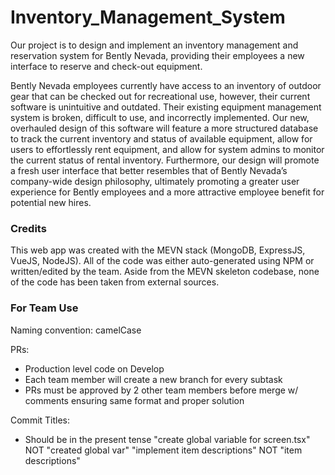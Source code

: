 # Inventory_Management_System
Our project is to design and implement an inventory management and reservation system for Bently Nevada, providing their employees a new interface to reserve and check-out equipment.
 
Bently Nevada employees currently have access to an inventory of outdoor gear that can be checked out for recreational use, however, their current software is unintuitive and outdated. Their existing equipment management system is broken, difficult to use, and incorrectly implemented. Our new, overhauled design of this software will feature a more structured database to track the current inventory and status of available equipment, allow for users to effortlessly rent equipment, and allow for system admins to monitor the current status of rental inventory. Furthermore, our design will promote a fresh user interface that better resembles that of Bently Nevada’s company-wide design philosophy, ultimately promoting a greater user experience for Bently employees and a more attractive employee benefit for potential new hires. 

### Credits

This web app was created with the MEVN stack (MongoDB, ExpressJS, VueJS, NodeJS). All of the code was either auto-generated using NPM or written/edited by the team. Aside from the MEVN skeleton codebase, none of the code has been taken from external sources.

### For Team Use
Naming convention: camelCase

PRs: 
- Production level code on Develop
- Each team member will create a new branch for every subtask
- PRs must be approved by 2 other team members before merge w/ comments ensuring same format and proper solution

Commit Titles:
- Should be in the present tense
"create global variable for screen.tsx" NOT "created global var"
"implement item descriptions" NOT "item descriptions"


